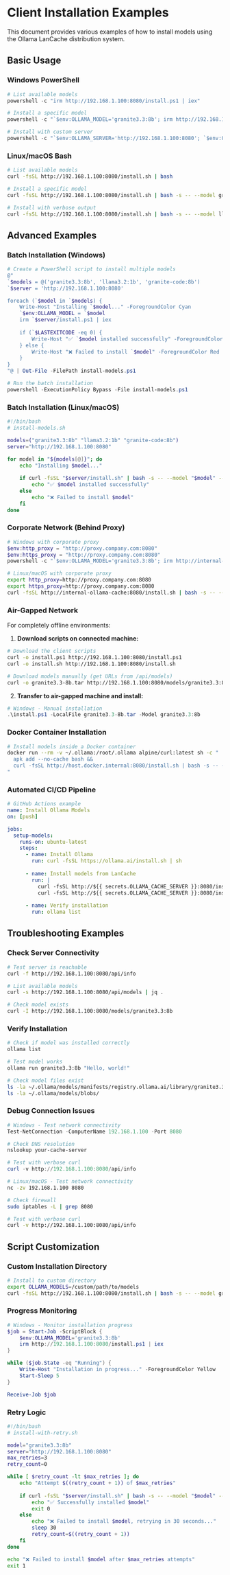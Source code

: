 # Client Installation Examples

This document provides various examples of how to install models using the Ollama LanCache distribution system.

## Basic Usage

### Windows PowerShell

```powershell
# List available models
powershell -c "irm http://192.168.1.100:8080/install.ps1 | iex"

# Install a specific model
powershell -c "`$env:OLLAMA_MODEL='granite3.3:8b'; irm http://192.168.1.100:8080/install.ps1 | iex"

# Install with custom server
powershell -c "`$env:OLLAMA_SERVER='http://192.168.1.100:8080'; `$env:OLLAMA_MODEL='llama3.2:1b'; irm http://192.168.1.100:8080/install.ps1 | iex"
```

### Linux/macOS Bash

```bash
# List available models
curl -fsSL http://192.168.1.100:8080/install.sh | bash

# Install a specific model
curl -fsSL http://192.168.1.100:8080/install.sh | bash -s -- --model granite3.3:8b --server http://192.168.1.100:8080

# Install with verbose output
curl -fsSL http://192.168.1.100:8080/install.sh | bash -s -- --model llama3.2:1b --server http://192.168.1.100:8080 --verbose
```

## Advanced Examples

### Batch Installation (Windows)

```powershell
# Create a PowerShell script to install multiple models
@"
`$models = @('granite3.3:8b', 'llama3.2:1b', 'granite-code:8b')
`$server = 'http://192.168.1.100:8080'

foreach (`$model in `$models) {
    Write-Host "Installing `$model..." -ForegroundColor Cyan
    `$env:OLLAMA_MODEL = `$model
    irm `$server/install.ps1 | iex
    
    if (`$LASTEXITCODE -eq 0) {
        Write-Host "✅ `$model installed successfully" -ForegroundColor Green
    } else {
        Write-Host "❌ Failed to install `$model" -ForegroundColor Red
    }
}
"@ | Out-File -FilePath install-models.ps1

# Run the batch installation
powershell -ExecutionPolicy Bypass -File install-models.ps1
```

### Batch Installation (Linux/macOS)

```bash
#!/bin/bash
# install-models.sh

models=("granite3.3:8b" "llama3.2:1b" "granite-code:8b")
server="http://192.168.1.100:8080"

for model in "${models[@]}"; do
    echo "Installing $model..."
    
    if curl -fsSL "$server/install.sh" | bash -s -- --model "$model" --server "$server"; then
        echo "✅ $model installed successfully"
    else
        echo "❌ Failed to install $model"
    fi
done
```

### Corporate Network (Behind Proxy)

```powershell
# Windows with corporate proxy
$env:http_proxy = "http://proxy.company.com:8080"
$env:https_proxy = "http://proxy.company.com:8080"
powershell -c "`$env:OLLAMA_MODEL='granite3.3:8b'; irm http://internal-ollama-cache:8080/install.ps1 | iex"
```

```bash
# Linux/macOS with corporate proxy
export http_proxy=http://proxy.company.com:8080
export https_proxy=http://proxy.company.com:8080
curl -fsSL http://internal-ollama-cache:8080/install.sh | bash -s -- --model granite3.3:8b
```

### Air-Gapped Network

For completely offline environments:

1. **Download scripts on connected machine:**
```bash
# Download the client scripts
curl -o install.ps1 http://192.168.1.100:8080/install.ps1
curl -o install.sh http://192.168.1.100:8080/install.sh

# Download models manually (get URLs from /api/models)
curl -o granite3.3-8b.tar http://192.168.1.100:8080/models/granite3.3:8b
```

2. **Transfer to air-gapped machine and install:**
```powershell
# Windows - Manual installation
.\install.ps1 -LocalFile granite3.3-8b.tar -Model granite3.3:8b
```

### Docker Container Installation

```bash
# Install models inside a Docker container
docker run --rm -v ~/.ollama:/root/.ollama alpine/curl:latest sh -c "
  apk add --no-cache bash &&
  curl -fsSL http://host.docker.internal:8080/install.sh | bash -s -- --model granite3.3:8b --server http://host.docker.internal:8080
"
```

### Automated CI/CD Pipeline

```yaml
# GitHub Actions example
name: Install Ollama Models
on: [push]

jobs:
  setup-models:
    runs-on: ubuntu-latest
    steps:
      - name: Install Ollama
        run: curl -fsSL https://ollama.ai/install.sh | sh
        
      - name: Install models from LanCache
        run: |
          curl -fsSL http://${{ secrets.OLLAMA_CACHE_SERVER }}:8080/install.sh | bash -s -- --model granite3.3:8b
          curl -fsSL http://${{ secrets.OLLAMA_CACHE_SERVER }}:8080/install.sh | bash -s -- --model llama3.2:1b
          
      - name: Verify installation
        run: ollama list
```

## Troubleshooting Examples

### Check Server Connectivity

```bash
# Test server is reachable
curl -f http://192.168.1.100:8080/api/info

# List available models
curl -s http://192.168.1.100:8080/api/models | jq .

# Check model exists
curl -I http://192.168.1.100:8080/models/granite3.3:8b
```

### Verify Installation

```bash
# Check if model was installed correctly
ollama list

# Test model works
ollama run granite3.3:8b "Hello, world!"

# Check model files exist
ls -la ~/.ollama/models/manifests/registry.ollama.ai/library/granite3.3/8b
ls -la ~/.ollama/models/blobs/
```

### Debug Connection Issues

```powershell
# Windows - Test network connectivity
Test-NetConnection -ComputerName 192.168.1.100 -Port 8080

# Check DNS resolution
nslookup your-cache-server

# Test with verbose curl
curl -v http://192.168.1.100:8080/api/info
```

```bash
# Linux/macOS - Test network connectivity
nc -zv 192.168.1.100 8080

# Check firewall
sudo iptables -L | grep 8080

# Test with verbose curl
curl -v http://192.168.1.100:8080/api/info
```

## Script Customization

### Custom Installation Directory

```bash
# Install to custom directory
export OLLAMA_MODELS=/custom/path/to/models
curl -fsSL http://192.168.1.100:8080/install.sh | bash -s -- --model granite3.3:8b
```

### Progress Monitoring

```powershell
# Windows - Monitor installation progress
$job = Start-Job -ScriptBlock {
    $env:OLLAMA_MODEL='granite3.3:8b'
    irm http://192.168.1.100:8080/install.ps1 | iex
}

while ($job.State -eq "Running") {
    Write-Host "Installation in progress..." -ForegroundColor Yellow
    Start-Sleep 5
}

Receive-Job $job
```

### Retry Logic

```bash
#!/bin/bash
# install-with-retry.sh

model="granite3.3:8b"
server="http://192.168.1.100:8080"
max_retries=3
retry_count=0

while [ $retry_count -lt $max_retries ]; do
    echo "Attempt $((retry_count + 1)) of $max_retries"
    
    if curl -fsSL "$server/install.sh" | bash -s -- --model "$model" --server "$server"; then
        echo "✅ Successfully installed $model"
        exit 0
    else
        echo "❌ Failed to install $model, retrying in 30 seconds..."
        sleep 30
        retry_count=$((retry_count + 1))
    fi
done

echo "❌ Failed to install $model after $max_retries attempts"
exit 1
```

